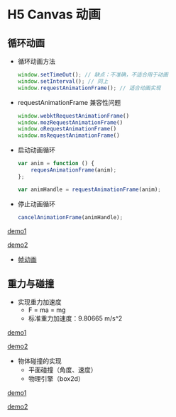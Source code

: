 # H5 Canvas 动画

## 循环动画

- 循环动画方法

  ```javascript
  window.setTimeOut(); // 缺点：不准确，不适合用于动画
  window.setInterval(); // 同上
  window.requestAnimationFrame(); // 适合动画实现
  ```

- requestAnimationFrame 兼容性问题

  ```javascript
  window.webktRequestAnimationFrame()
  window.mozRequestAnimationFrame()
  window.oRequestAnimationFrame()
  window.msRequestAnimationFrame()
  ```

- 启动动画循环

  ```javascript
  var anim = function () {
      requesAnimationFrame(anim);
  };
  
  var animHandle = requestAnimationFrame(anim);
  ```

- 停止动画循环

  ```javascript
  cancelAnimationFrame(animHandle);
  ```

[demo1](https://github.com/hewq/course-H5-Animation-and-Game-Development/blob/master/ch04/LS04/LS04_01.html)

[demo2](https://github.com/hewq/course-H5-Animation-and-Game-Development/blob/master/ch04/LS04/LS04_02.html)

- [帧动画](https://github.com/hewq/course-H5-Animation-and-Game-Development/blob/master/ch04/LS04/LS04_03.html)

## 重力与碰撞

- 实现重力加速度
  - F = ma = mg
  - 标准重力加速度：9.80665 m/s^2

[demo1](https://github.com/hewq/course-H5-Animation-and-Game-Development/blob/master/ch04/LS04/LS04_04.html)

[demo2](https://github.com/hewq/course-H5-Animation-and-Game-Development/blob/master/ch04/LS04/LS04_05.html)

- 物体碰撞的实现
  - 平面碰撞（角度、速度）
  - 物理引擎（box2d）

[demo1](https://github.com/hewq/course-H5-Animation-and-Game-Development/blob/master/ch04/LS04/LS04_06.html)

[demo2](https://github.com/hewq/course-H5-Animation-and-Game-Development/blob/master/ch04/LS04/LS04_07.html)
